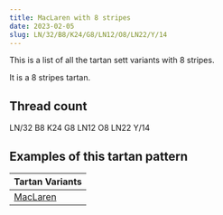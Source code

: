 ```yaml
---
title: MacLaren with 8 stripes
date: 2023-02-05
slug: LN/32/B8/K24/G8/LN12/O8/LN22/Y/14
---
```

This is a list of all the tartan sett variants with 8 stripes.

It is a 8 stripes tartan.


## Thread count
LN/32 B8 K24 G8 LN12 O8 LN22 Y/14

## Examples of this tartan pattern

| Tartan Variants |
|---------------|
| [MacLaren](/variants/ln/32/b8/k24/g8/ln12/o8/ln22/y/14-b304080-g008000-k000000-lne0e0e0-off8500-yf0c000)||
